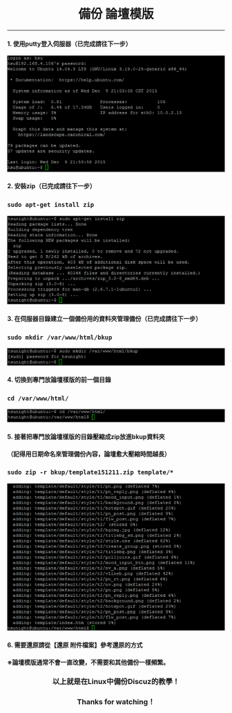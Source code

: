 # **<center>備份 論壇模版**

---

#### 1. 使用putty登入伺服器（已完成請往下一步）
![](../img/inst_part1/part1_4.png)

#### 2. 安裝zip（已完成請往下一步）
### ```sudo apt-get install zip```
![](../img/bkup_part2/part2_1.png)

#### 3. 在伺服器目錄建立一個備份用的資料夾管理備份（已完成請往下一步）
### ```sudo mkdir /var/www/html/bkup```
![](../img/bkup_part2/part2_2.png)

#### 4. 切換到專門放論壇樣版的前一個目錄
### ```cd /var/www/html/```
![](../img/bkup_part4/part4_1.png)

#### 5. 接著把專門放論壇樣版的目錄壓縮成zip放進bkup資料夾
#### （記得用日期命名來管理備份內容，論壇愈大壓縮時間越長）
### ```sudo zip -r bkup/template151211.zip template/*```
![](../img/bkup_part4/part4_2.png)

#### 6. 需要還原請從【還原 附件檔案】參考還原的方式

#### ※論壇模版通常不會一直改變，不需要和其他備份一樣頻繁。

### **<center>以上就是在Linux中備份Discuz的教學！**
### **<center>Thanks for watching！**